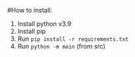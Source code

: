 #How to install:
1. Install python v3.9
2. Install pip
3. Run `pip install -r requirements.txt`
4. Run `python -m main` (from src)
